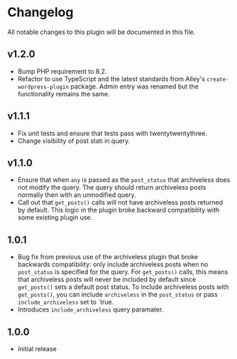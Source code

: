 # Changelog

All notable changes to this plugin will be documented in this file.

## v1.2.0

- Bump PHP requirement to 8.2.
- Refactor to use TypeScript and the latest standards from Alley's
  `create-wordpress-plugin` package. Admin entry was renamed but the
  functionality remains the same.

## v1.1.1

- Fix unit tests and ensure that tests pass with twentytwentythree.
- Change visibility of post stati in query.

## v1.1.0

- Ensure that when `any` is passed as the `post_status` that archiveless does
  not modify the query. The query should return archiveless posts normally then
  with an unmodified query.
- Call out that `get_posts()` calls will not have archiveless posts returned by
  default. This logic in the plugin broke backward compatibility with some
  existing plugin use.

## 1.0.1

- Bug fix from previous use of the archiveless plugin that broke backwards
  compatibility: only include archiveless posts when no `post_status` is
  specified for the query. For `get_posts()` calls, this means that archiveless
  posts will never be included by default since `get_posts()` sets a default
  post status. To include archiveless posts with `get_posts()`, you can include
  `archiveless` in the `post_status` or pass `include_archiveless` set to `true.
- Introduces `include_archiveless` query paramater.

## 1.0.0

- Initial release
